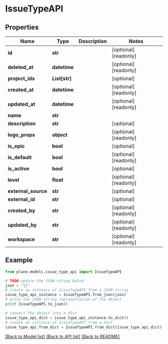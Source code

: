 # IssueTypeAPI


## Properties
Name | Type | Description | Notes
------------ | ------------- | ------------- | -------------
**id** | **str** |  | [optional] [readonly] 
**deleted_at** | **datetime** |  | [optional] [readonly] 
**project_ids** | **List[str]** |  | [optional] 
**created_at** | **datetime** |  | [optional] [readonly] 
**updated_at** | **datetime** |  | [optional] [readonly] 
**name** | **str** |  | 
**description** | **str** |  | [optional] 
**logo_props** | **object** |  | [optional] [readonly] 
**is_epic** | **bool** |  | [optional] 
**is_default** | **bool** |  | [optional] [readonly] 
**is_active** | **bool** |  | [optional] 
**level** | **float** |  | [optional] [readonly] 
**external_source** | **str** |  | [optional] 
**external_id** | **str** |  | [optional] 
**created_by** | **str** |  | [optional] [readonly] 
**updated_by** | **str** |  | [optional] [readonly] 
**workspace** | **str** |  | [optional] [readonly] 

## Example

```python
from plane.models.issue_type_api import IssueTypeAPI

# TODO update the JSON string below
json = "{}"
# create an instance of IssueTypeAPI from a JSON string
issue_type_api_instance = IssueTypeAPI.from_json(json)
# print the JSON string representation of the object
print IssueTypeAPI.to_json()

# convert the object into a dict
issue_type_api_dict = issue_type_api_instance.to_dict()
# create an instance of IssueTypeAPI from a dict
issue_type_api_from_dict = IssueTypeAPI.from_dict(issue_type_api_dict)
```
[[Back to Model list]](../README.md#documentation-for-models) [[Back to API list]](../README.md#documentation-for-api-endpoints) [[Back to README]](../README.md)


